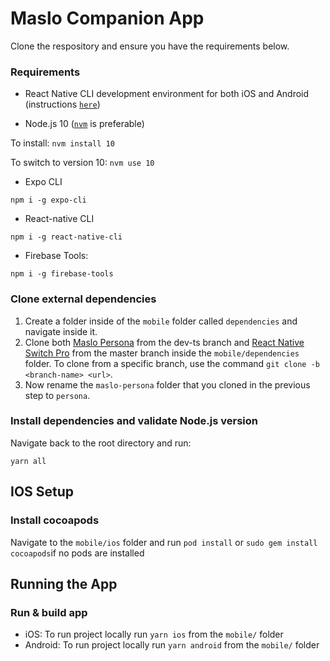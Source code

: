 # Maslo Companion App


Clone the respository and ensure you have the requirements below.

### Requirements

 * React Native CLI development environment for both iOS and Android (instructions [`here`](https://reactnative.dev/docs/environment-setup)) 
 
 * Node.js 10 ([`nvm`](https://github.com/nvm-sh/nvm) is preferable)

 To install:
 ```nvm install 10```
 
 To switch to version 10:
 ```nvm use 10```
 
 * Expo CLI
 ```
 npm i -g expo-cli
 ```
 * React-native CLI
 ```
 npm i -g react-native-cli
 ```
 * Firebase Tools:
 ```
 npm i -g firebase-tools
 ```
 
### Clone external dependencies

1. Create a folder inside of the ```mobile``` folder called ```dependencies``` and navigate inside it.
2. Clone both [Maslo Persona](https://github.com/HeyMaslo/maslo-persona/tree/dev-ts) from the dev-ts branch and [React Native Switch Pro](https://github.com/HeyMaslo/react-native-switch-pro) from the master branch inside the ```mobile/dependencies``` folder. To clone from a specific branch, use the command ```git clone -b <branch-name> <url>```.
3. Now rename the ```maslo-persona``` folder that you cloned in the previous step to ```persona```.


### Install dependencies and validate Node.js version

Navigate back to the root directory and run:

```
yarn all
```
## IOS Setup
### Install cocoapods

Navigate to the ```mobile/ios``` folder and run ```pod install``` or ```sudo gem install cocoapods```if no pods are installed

## Running the App

### Run & build app

* iOS: To run project locally run `yarn ios` from the `mobile/` folder
* Android: To run project locally run `yarn android` from the `mobile/` folder


